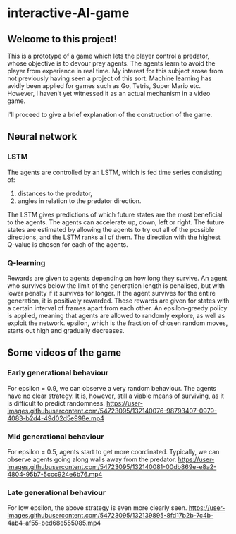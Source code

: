 # interactive-AI-game
## Welcome to this project!

This is a prototype of a game which lets the player control a predator, whose objective is to devour prey agents. The agents learn to avoid the player from experience in real time. My interest for this subject arose from not previously having seen a project of this sort. Machine learning has avidly been applied for games such as Go, Tetris, Super Mario etc. However, I haven't yet witnessed it as an actual mechanism in a video game. 

I'll proceed to give a brief explanation of the construction of the game.

## Neural network
### LSTM

The agents are controlled by an LSTM, which is fed time series consisting of:
1. distances to the predator,
2. angles in relation to the predator direction.

The LSTM gives predictions of which future states are the most beneficial to the agents. The agents can accelerate up, down, left or right. The future states are estimated by allowing the agents to try out all of the possible directions, and the LSTM ranks all of them. The direction with the highest Q-value is chosen for each of the agents.

### Q-learning

Rewards are given to agents depending on how long they survive. An agent who survives below the limit of the generation length is penalised, but with lower penalty if it survives for longer. If the agent survives for the entire generation, it is positively rewarded. These rewards are given for states with a certain interval of frames apart from each other. An epsilon-greedy policy is applied, meaning that agents are allowed to randomly explore, as well as exploit the network. epsilon, which is the fraction of chosen random moves, starts out high and gradually decreases. 

## Some videos of the game

### Early generational behaviour
For epsilon = 0.9, we can observe a very random behaviour. The agents have no clear strategy. It is, however, still a viable means of surviving, as it is difficult to predict randomness. 
https://user-images.githubusercontent.com/54723095/132140076-98793407-0979-4083-b2d4-49d02d5e998e.mp4

### Mid generational behaviour
For epsilon = 0.5, agents start to get more coordinated. Typically, we can observe agents going along walls away from the predator.
https://user-images.githubusercontent.com/54723095/132140081-00db869e-e8a2-4804-95b7-5ccc924e6b76.mp4

### Late generational behaviour
For low epsilon, the above strategy is even more clearly seen.
https://user-images.githubusercontent.com/54723095/132139895-8fd17b2b-7c4b-4ab4-af55-bed68e555085.mp4

